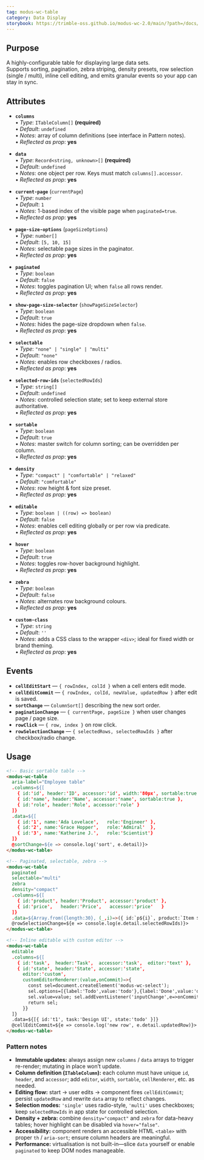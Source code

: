```yaml
---
tag: modus-wc-table
category: Data Display
storybook: https://trimble-oss.github.io/modus-wc-2.0/main/?path=/docs/components-table--docs
---
```


## Purpose

A highly-configurable table for displaying large data sets.  
Supports sorting, pagination, zebra striping, density presets, row selection (single / multi), inline cell editing, and emits granular events so your app can stay in sync.

## Attributes

- **`columns`**  
  • _Type_: `ITableColumn[]` **(required)**  
  • _Default_: `undefined`  
  • _Notes_: array of column definitions (see interface in Pattern notes).  
  • _Reflected as prop_: **yes**

- **`data`**  
  • _Type_: `Record<string, unknown>[]` **(required)**  
  • _Default_: `undefined`  
  • _Notes_: one object per row. Keys must match `columns[].accessor`.  
  • _Reflected as prop_: **yes**

- **`current-page`** (`currentPage`)  
  • _Type_: `number`  
  • _Default_: `1`  
  • _Notes_: 1-based index of the visible page when `paginated=true`.  
  • _Reflected as prop_: **yes**

- **`page-size-options`** (`pageSizeOptions`)  
  • _Type_: `number[]`  
  • _Default_: `[5, 10, 15]`  
  • _Notes_: selectable page sizes in the paginator.  
  • _Reflected as prop_: **yes**

- **`paginated`**  
  • _Type_: `boolean`  
  • _Default_: `false`  
  • _Notes_: toggles pagination UI; when `false` all rows render.  
  • _Reflected as prop_: **yes**

- **`show-page-size-selector`** (`showPageSizeSelector`)  
  • _Type_: `boolean`  
  • _Default_: `true`  
  • _Notes_: hides the page-size dropdown when `false`.  
  • _Reflected as prop_: **yes**

- **`selectable`**  
  • _Type_: `"none" | "single" | "multi"`  
  • _Default_: `"none"`  
  • _Notes_: enables row checkboxes / radios.  
  • _Reflected as prop_: **yes**

- **`selected-row-ids`** (`selectedRowIds`)  
  • _Type_: `string[]`  
  • _Default_: `undefined`  
  • _Notes_: controlled selection state; set to keep external store authoritative.  
  • _Reflected as prop_: **yes**

- **`sortable`**  
  • _Type_: `boolean`  
  • _Default_: `true`  
  • _Notes_: master switch for column sorting; can be overridden per column.  
  • _Reflected as prop_: **yes**

- **`density`**  
  • _Type_: `"compact" | "comfortable" | "relaxed"`  
  • _Default_: `"comfortable"`  
  • _Notes_: row height & font size preset.  
  • _Reflected as prop_: **yes**

- **`editable`**  
  • _Type_: `boolean | ((row) => boolean)`  
  • _Default_: `false`  
  • _Notes_: enables cell editing globally or per row via predicate.  
  • _Reflected as prop_: **yes**

- **`hover`**  
  • _Type_: `boolean`  
  • _Default_: `true`  
  • _Notes_: toggles row-hover background highlight.  
  • _Reflected as prop_: **yes**

- **`zebra`**  
  • _Type_: `boolean`  
  • _Default_: `false`  
  • _Notes_: alternates row background colours.  
  • _Reflected as prop_: **yes**

- **`custom-class`**  
  • _Type_: `string`  
  • _Default_: `''`  
  • _Notes_: adds a CSS class to the wrapper `<div>`; ideal for fixed width or brand theming.  
  • _Reflected as prop_: **yes**

## Events

- **`cellEditStart`** — `{ rowIndex, colId }` when a cell enters edit mode.
- **`cellEditCommit`** — `{ rowIndex, colId, newValue, updatedRow }` after edit is saved.
- **`sortChange`** — `ColumnSort[]` describing the new sort order.
- **`paginationChange`** — `{ currentPage, pageSize }` when user changes page / page size.
- **`rowClick`** — `{ row, index }` on row click.
- **`rowSelectionChange`** — `{ selectedRows, selectedRowIds }` after checkbox/radio change.

## Usage

```html
<!-- Basic sortable table -->
<modus-wc-table
  aria-label="Employee table"
  .columns=${[
    { id:'id', header:'ID', accessor:'id', width:'80px', sortable:true },
    { id:'name', header:'Name', accessor:'name', sortable:true },
    { id:'role', header:'Role', accessor:'role' }
  ]}
  .data=${[
    { id:'1', name:'Ada Lovelace',   role:'Engineer' },
    { id:'2', name:'Grace Hopper',   role:'Admiral'  },
    { id:'3', name:'Katherine J.',   role:'Scientist'}
  ]}
  @sortChange=${e => console.log('sort', e.detail)}>
</modus-wc-table>

<!-- Paginated, selectable, zebra -->
<modus-wc-table
  paginated
  selectable="multi"
  zebra
  density="compact"
  .columns=${[
    { id:'product', header:'Product', accessor:'product' },
    { id:'price',   header:'Price',   accessor:'price'   }
  ]}
  .data=${Array.from({length:30}, (_,i)=>({ id:`p${i}`, product:`Item ${i}`, price:i*10 })) }
  @rowSelectionChange=${e => console.log(e.detail.selectedRowIds)}>
</modus-wc-table>

<!-- Inline editable with custom editor -->
<modus-wc-table
  editable
  .columns=${[
    { id:'task',  header:'Task',  accessor:'task',  editor:'text' },
    { id:'state', header:'State', accessor:'state',
      editor:'custom',
      customEditorRenderer:(value,onCommit)=>{
        const sel=document.createElement('modus-wc-select');
        sel.options=[{label:'Todo',value:'todo'},{label:'Done',value:'done'}];
        sel.value=value; sel.addEventListener('inputChange',e=>onCommit(e.target.value));
        return sel;
      }}
  ]}
  .data=${[{ id:'t1', task:'Design UI', state:'todo' }]}
  @cellEditCommit=${e => console.log('new row', e.detail.updatedRow)}>
</modus-wc-table>
```

### Pattern notes

- **Immutable updates:** always assign new `columns` / `data` arrays to trigger re-render; mutating in place won’t update.
- **Column definition (`ITableColumn`):** each column must have unique `id`, `header`, and `accessor`; add `editor`, `width`, `sortable`, `cellRenderer`, etc. as needed.
- **Editing flow:** start → user edits → component fires `cellEditCommit`; persist `updatedRow` and rewrite `data` array to reflect changes.
- **Selection modes:** `'single'` uses radio-style, `'multi'` uses checkboxes; keep `selectedRowIds` in app state for controlled selection.
- **Density + zebra:** combine `density="compact"` and `zebra` for data-heavy tables; hover highlight can be disabled via `hover="false"`.
- **Accessibility:** component renders an accessible HTML `<table>` with proper `th` / `aria-sort`; ensure column headers are meaningful.
- **Performance:** virtualisation is not built-in—slice `data` yourself or enable `paginated` to keep DOM nodes manageable.
